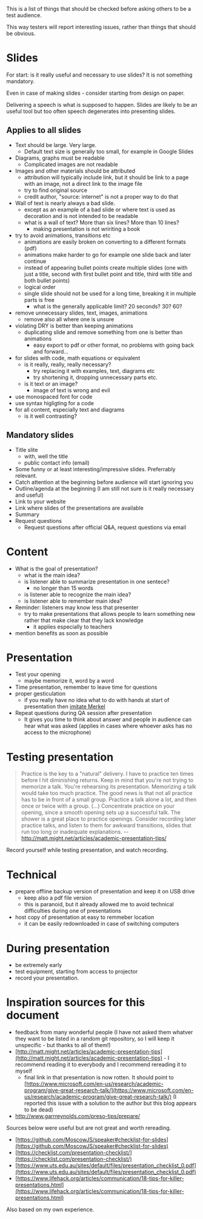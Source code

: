 This is a list of things that should be checked before asking others to be a test audience.

This way testers will report interesting issues, rather than things that should be obvious.

# Slides

For start: is it really useful and necessary to use slides? It is not something mandatory.

Even in case of making slides - consider starting from design on paper.

Delivering a speech is what is supposed to happen. Slides are likely to be an useful tool but too often speech degenerates into presenting slides.

## Applies to all slides

- Text should be large. Very large.
	- Default text size is generally too small, for example in Google Slides
- Diagrams, graphs must be readable
	- Complicated images are not readable
- Images and other materials should be attributed
	- attribution will typically include link, but it should be link to a page with an image, not a direct link to the image file
	- try to find original source
	- credit author, "source: internet" is not a proper way to do that
- Wall of text is nearly always a bad slide.
	- except as an example of a bad slide or where text is used as decoration and is not intended to be readable
	- what is a wall of text? More than six lines? More than 10 lines?
		- making presentation is not wririting a book
- try to avoid animations, transitions etc
	- animations are easily broken on converting to a different formats (pdf)
	- animations make harder to go for example one slide back and later continue
	- instead of appearing bullet points create multiple slides (one with just a title, second with first bullet point and title, third with title and both bullet points)
	- logical order
	- single slide should not be used for a long time, breaking it in multiple parts is free
		- what is the generally applicable limit? 20 seconds? 30? 60?
- remove unnecessary slides, text, images, animations
	- remove also all where one is unsure
- violating DRY is better than keeping animations
	- duplicating slide and remove something from one is better than animations
		- easy export to pdf or other format, no problems with going back and forward...
- for slides with code, math equations or equivalent
	- is it really, really, really necessary?
		- try replacing it with examples, text, diagrams etc
		- try shortening it, dropping unnecessary parts etc.
	- is it text or an image?
		- image of text is wrong and evil
- use monospaced font for code
- use syntax higligting for a code
- for all content, especially text and diagrams
	- is it well contrasting?


## Mandatory slides

- Title slite
	- with, well the title
	- public contact info (email)
- Some funny or at least interesting/impressive slides. Preferrably relevant.
- Catch attention at the beginning before audience will start ignoring you
- Outline/agenda at the beginning (I am still not sure is it really necessary and useful)
- Link to your website
- Link where slides of the presentations are available
- Summary
- Request questions
	- Request questions after official Q&A, request questions via email

# Content

- What is the goal of presentation?
	- what is the main idea?
	- is listener able to summarize presentation in one sentece?
		- no longer than 15 words
	- is listener able to recognize the main idea?
	- is listener able to remember main idea?
- Reminder: listeners may know less that presenter
	- try to make presentations that allows people to learn something new rather that make clear that they lack knowledge
		- it applies especially to teachers
- mention benefits as soon as possible

# Presentation

- Test your opening
	- maybe memorize it, word by a word
- Time presentation, remember to leave time for questions
- proper gesticulation
	- if you really have no idea what to do with hands at start of presentation then [imitate Merkel](https://en.wikipedia.org/wiki/Merkel-Raute)
- Repeat questions during QA session after presentation
	- It gives you time to think about answer and people in audience can hear
what was asked (applies in cases where whoever asks has no access to the
microphone)

# Testing presentation

> Practice is the key to a "natural" delivery.
> I have to practice ten times before I hit diminishing returns.
> Keep in mind that you're not trying to memorize a talk. You're rehearsing its presentation. Memorizing a talk would take too much practice.
> The good news is that not all practice has to be in front of a small group.
> Practice a talk alone a lot, and then once or twice with a group. (...)
> Concentrate practice on your opening, since a smooth opening sets up a successful talk. The shower is a great place to practice openings.
>  Consider recording later practice talks, and listen to them for awkward transitions, slides that run too long or inadequate explanations.
> -- http://matt.might.net/articles/academic-presentation-tips/

Record yourself while testing presentation, and watch recording.

# Technical

- prepare offline backup version of presentation and keep it on USB drive
	- keep also a pdf file version
	- this is paranoid, but it already allowed me to avoid technical difficulties during one of presentations
- host copy of presentation at easy to remmeber location
	- it can be easily redownloaded in case of switching computers

# During presentation

- be extremely early
- test equipment, starting from access to projector
- record your presentation.

# Inspiration sources for this document

- feedback from many wonderful people (I have not asked them whatver they want to be listed in a random git repository, so I will keep it unspecific - but thanks to all of them!)
- [http://matt.might.net/articles/academic-presentation-tips](http://matt.might.net/articles/academic-presentation-tips) - I recommend reading it to everybody and I recommend rereading it to myself
	- final link in that presentation is now rotten. It should point to [https://www.microsoft.com/en-us/research/academic-program/give-great-research-talk/](https://www.microsoft.com/en-us/research/academic-program/give-great-research-talk/) (I reported this issue with a solution to the author but this blog appears to be dead)
- http://www.garrreynolds.com/preso-tips/prepare/

Sources below were useful but are not great and worth rereading.

- [https://github.com/MoscowJS/speaker#checklist-for-slides](https://github.com/MoscowJS/speaker#checklist-for-slides)
- [https://checklist.com/presentation-checklist/](https://checklist.com/presentation-checklist/)
- [https://www.uts.edu.au/sites/default/files/presentation_checklist_0.pdf](https://www.uts.edu.au/sites/default/files/presentation_checklist_0.pdf)
- [https://www.lifehack.org/articles/communication/18-tips-for-killer-presentations.html](https://www.lifehack.org/articles/communication/18-tips-for-killer-presentations.html)

Also based on my own experience.
